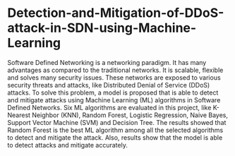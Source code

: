 # Detection-and-Mitigation-of-DDoS-attack-in-SDN-using-Machine-Learning
Software Defined Networking is a networking paradigm. It has many advantages as compared to the traditional networks. It is scalable, flexible and solves many security issues. These networks are exposed to various security threats and attacks, like Distributed Denial of Service (DDoS) attacks. To solve this problem, a model is proposed that is able to detect and mitigate attacks using Machine Learning (ML) algorithms in Software Defined Networks. Six ML algorithms are evaluated in this project, like K-Nearest Neighbor (KNN), Random Forest, Logistic Regression, Naive Bayes, Support Vector Machine (SVM) and Decision Tree. The results showed that Random Forest is the best ML algorithm among all the selected algorithms to detect and mitigate the attack. Also, results show that the model is able to detect attacks and mitigate accurately.
